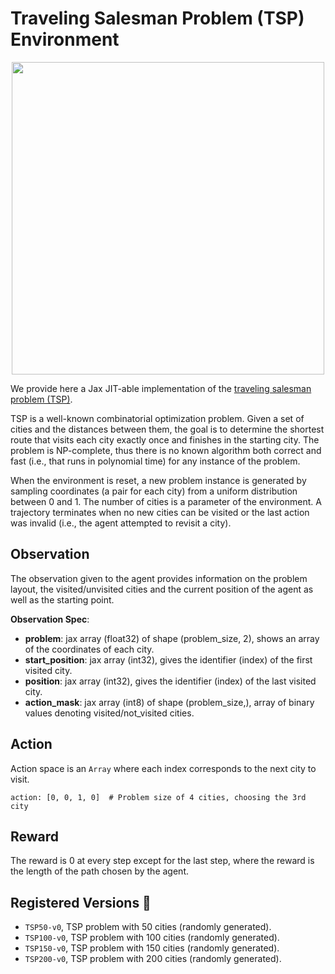 # Traveling Salesman Problem (TSP) Environment

<p align="center">
        <img src="../img/tsp_usa.png" width="500"/>
</p>

We provide here a Jax JIT-able implementation of the [traveling salesman
problem (TSP)](https://en.wikipedia.org/wiki/Travelling_salesman_problem).

TSP is a well-known combinatorial optimization problem. Given a set of
cities and the distances between them, the goal is to determine the
shortest route that visits each city exactly once and finishes in the
starting city. The problem is NP-complete, thus there is no known algorithm
both correct and fast (i.e., that runs in polynomial time) for any instance
of the problem.

When the environment is reset, a new problem instance is generated by
sampling coordinates (a pair for each city) from a uniform distribution
between 0 and 1. The number of cities is a parameter of the environment.
A trajectory terminates when no new cities can be visited or the last
action was invalid (i.e., the agent attempted to revisit a city).

## Observation
The observation given to the agent provides information on the problem layout, the visited/unvisited cities and
the current position of the agent as well as the starting point.

**Observation Spec**:

- **problem**: jax array (float32) of shape (problem_size, 2), shows an array of the coordinates of each city.
- **start_position**: jax array (int32), gives the identifier (index) of the first visited city.
- **position**: jax array (int32), gives the identifier (index) of the last visited city.
- **action_mask**: jax array (int8) of shape (problem_size,), array of binary values denoting visited/not_visited cities.

## Action
Action space is an `Array` where each index corresponds to the next city to visit.

```
action: [0, 0, 1, 0]  # Problem size of 4 cities, choosing the 3rd city
```

## Reward
The reward is 0 at every step except for the last step, where the reward is
the length of the path chosen by the agent.

## Registered Versions 📖
- `TSP50-v0`, TSP problem with 50 cities (randomly generated).
- `TSP100-v0`, TSP problem with 100 cities (randomly generated).
- `TSP150-v0`, TSP problem with 150 cities (randomly generated).
- `TSP200-v0`, TSP problem with 200 cities (randomly generated).
